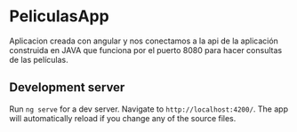 # PeliculasApp

Aplicacion creada con angular y nos conectamos a la api de la aplicación construida en JAVA que funciona por el puerto 8080 para hacer consultas de
las películas.

## Development server

Run `ng serve` for a dev server. Navigate to `http://localhost:4200/`. The app will automatically reload if you change any of the source files.


